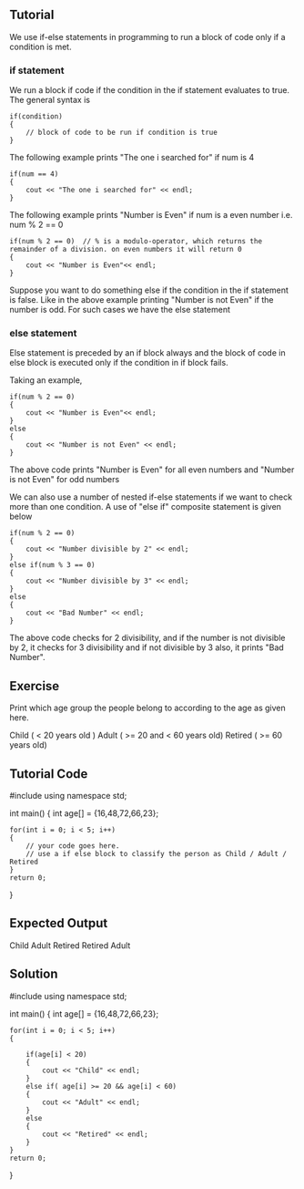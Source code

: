 Tutorial
--------
We use if-else statements in programming to run a block of code only if a condition is met.

### if statement

We run a block if code if the condition in the if statement evaluates to true. The general syntax is

    if(condition)
    {
        // block of code to be run if condition is true
    }

The following example prints "The one i searched for" if num is 4 

    if(num == 4)
    {
        cout << "The one i searched for" << endl;
    }    

The following example prints "Number is Even" if num is a even number i.e. num % 2 == 0

    if(num % 2 == 0)  // % is a modulo-operator, which returns the remainder of a division. on even numbers it will return 0
    {
        cout << "Number is Even"<< endl;
    }

Suppose you want to do something else if the condition in the if statement is false. Like in the above example printing "Number is not Even" if the number is odd. For such cases we have the else statement

### else statement

Else statement is preceded by an if block always and the block of code in else block is executed only if the condition in if block fails.

Taking an example,

    if(num % 2 == 0)
    {
        cout << "Number is Even"<< endl;
    }
    else
    {
        cout << "Number is not Even" << endl;
    }

The above code prints "Number is Even" for all even numbers and "Number is not Even" for odd numbers

We can also use a number of nested if-else statements if we want to check more than one condition. A use of "else if" composite statement is given below

    if(num % 2 == 0)
    {
        cout << "Number divisible by 2" << endl;
    }
    else if(num % 3 == 0)
    {
        cout << "Number divisible by 3" << endl;
    }
    else
    {
        cout << "Bad Number" << endl;
    }

The above code checks for 2 divisibility, and if the number is not divisible by 2, it checks for 3 divisibility and if not divisible by 3 also, it prints "Bad Number".

Exercise
--------
Print which age group the people belong to according to the age as given here.

Child ( < 20 years old )
Adult ( >= 20 and < 60 years old) 
Retired ( >= 60 years old)


Tutorial Code
-------------
#include <iostream>
using namespace std;

int main()
{
    int age[] = {16,48,72,66,23};
    
    for(int i = 0; i < 5; i++)
    {        
        // your code goes here. 
        // use a if else block to classify the person as Child / Adult / Retired
    }
    return 0;
}

Expected Output
---------------
Child
Adult
Retired
Retired
Adult

Solution
--------
#include <iostream>
using namespace std;

int main()
{
    int age[] = {16,48,72,66,23};
    
    for(int i = 0; i < 5; i++)
    {
        
        if(age[i] < 20)
        {
            cout << "Child" << endl;
        }
        else if( age[i] >= 20 && age[i] < 60)
        {
            cout << "Adult" << endl;
        }
        else
        {
            cout << "Retired" << endl;
        }
    }
    return 0;
}
